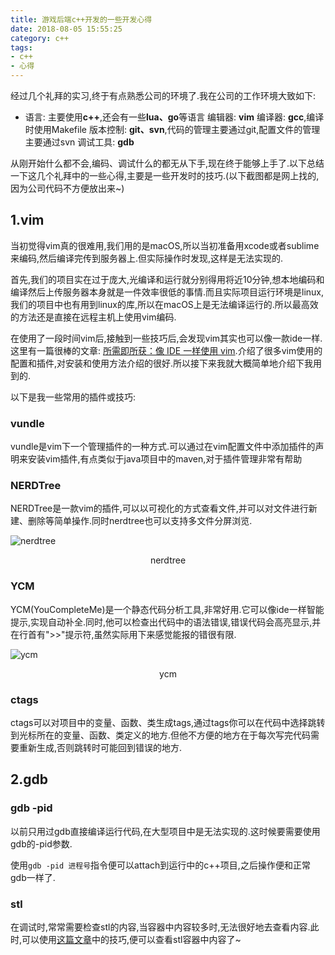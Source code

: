```yaml
---
title: 游戏后端c++开发的一些开发心得
date: 2018-08-05 15:55:25
category: c++
tags:
- c++
- 心得
---
```


经过几个礼拜的实习,终于有点熟悉公司的环境了.我在公司的工作环境大致如下:

* 语言:		主要使用**c++**,还会有一些**lua、go**等语言
	 编辑器:	**vim**
	 编译器:	**gcc**,编译时使用Makefile
	 版本控制:	**git、svn**,代码的管理主要通过git,配置文件的管理主要通过svn
	 调试工具:	**gdb**

从刚开始什么都不会,编码、调试什么的都无从下手,现在终于能够上手了.以下总结一下这几个礼拜中的一些心得,主要是一些开发时的技巧.(以下截图都是网上找的,因为公司代码不方便放出来~)

<!-- more -->

## 1.vim

当初觉得vim真的很难用,我们用的是macOS,所以当初准备用xcode或者sublime来编码,然后编译完传到服务器上.但实际操作时发现,这样是无法实现的.

首先,我们的项目实在过于庞大,光编译和运行就分别得用将近10分钟,想本地编码和编译然后上传服务器本身就是一件效率很低的事情.而且实际项目运行环境是linux,我们的项目中也有用到linux的库,所以在macOS上是无法编译运行的.所以最高效的方法还是直接在远程主机上使用vim编码.

在使用了一段时间vim后,接触到一些技巧后,会发现vim其实也可以像一款ide一样.这里有一篇很棒的文章: [所需即所获：像 IDE 一样使用 vim](https://blog.csdn.net/GarfieldEr007/article/details/52234175).介绍了很多vim使用的配置和插件,对安装和使用方法介绍的很好.所以接下来我就大概简单地介绍下我用到的.

以下是我一些常用的插件或技巧:

### vundle

vundle是vim下一个管理插件的一种方式.可以通过在vim配置文件中添加插件的声明来安装vim插件,有点类似于java项目中的maven,对于插件管理非常有帮助

### NERDTree

NERDTree是一款vim的插件,可以以可视化的方式查看文件,并可以对文件进行新建、删除等简单操作.同时nerdtree也可以支持多文件分屏浏览.

![nerdtree](nerdtree.png)

<center>nerdtree</center>

### YCM

YCM(YouCompleteMe)是一个静态代码分析工具,非常好用.它可以像ide一样智能提示,实现自动补全.同时,他可以检查出代码中的语法错误,错误代码会高亮显示,并在行首有">>"提示符,虽然实际用下来感觉能报的错很有限.

![ycm](ycm.png)

<center>ycm</center>

### ctags

ctags可以对项目中的变量、函数、类生成tags,通过tags你可以在代码中选择跳转到光标所在的变量、函数、类定义的地方.但他不方便的地方在于每次写完代码需要重新生成,否则跳转时可能回到错误的地方.

## 2.gdb

### gdb -pid

以前只用过gdb直接编译运行代码,在大型项目中是无法实现的.这时候要需要使用gdb的-pid参数.

使用`gdb -pid 进程号`指令便可以attach到运行中的c++项目,之后操作便和正常gdb一样了.

### stl

在调试时,常常需要检查stl的内容,当容器中内容较多时,无法很好地去查看内容.此时,可以使用[这篇文章](https://www.cnblogs.com/silentNight/p/5466418.html)中的技巧,便可以查看stl容器中内容了~
